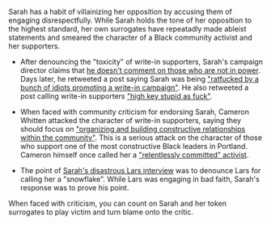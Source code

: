 Sarah has a habit of villainizing her opposition by accusing them of engaging disrespectfully. While Sarah holds the tone of her opposition to the highest standard, her own surrogates have repeatadly made ableist statements and smeared the character of a Black community activist and her supporters.

- After denouncing the "toxicity" of write-in supporters, Sarah's campaign director claims that [he doesn't comment on those who are not in power](https://twitter.com/GregoryMcKelvey/status/1305340064428220417). Days later, he retweeted a post saying Sarah was being ["ratfucked by a bunch of idiots promoting a write-in campaign"](https://twitter.com/CandiceAiston/status/1304919495878742016). He also retweeted a post calling write-in supporters ["high key stupid as fuck"](https://twitter.com/CandiceAiston/status/1305387600254054400).

- When faced with community criticism for endorsing Sarah, Cameron Whitten attacked the character of write-in supporters, saying they should focus on ["organizing and building constructive relationships within the community"](https://twitter.com/CameronWhitten/status/1306385769104248832?s=20). This is a serious attack on the character of those who support one of the most constructive Black leaders in Portland. Cameron himself once called her a ["relentlessly committed" activist](https://twitter.com/CameronWhitten/status/250295694861160448).

- The point of [Sarah's disastrous Lars interview](https://soundcloud.com/thelarslarsonshow/lars-speaks-with-the-activist) was to denounce Lars for calling her a "snowflake". While Lars was engaging in bad faith, Sarah's response was to prove his point.

 When faced with criticism, you can count on Sarah and her token surrogates to play victim and turn blame onto the critic.
